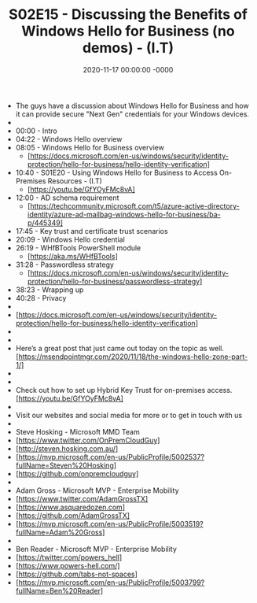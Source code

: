 ﻿---
layout: post
title: "S02E15 - Discussing the Benefits of Windows Hello for Business (no demos) - (I.T)"
date: 2020-11-17 00:00:00 -0000
categories:
---
 * The guys have a discussion about Windows Hello for Business and how it can provide secure "Next Gen" credentials for your Windows devices.
 * 
 * 00:00 - Intro
 * 04:22 - Windows Hello overview
 * 08:05 - Windows Hello for Business overview
   - [https://docs.microsoft.com/en-us/windows/security/identity-protection/hello-for-business/hello-identity-verification]
 * 10:40 - S01E20 - Using Windows Hello for Business to Access On-Premises Resources - (I.T)
   - [https://youtu.be/GfYOyFMc8vA]
 * 12:00 - AD schema requirement 
   - [https://techcommunity.microsoft.com/t5/azure-active-directory-identity/azure-ad-mailbag-windows-hello-for-business/ba-p/445349]
 * 17:45 - Key trust and certificate trust scenarios
 * 20:09 - Windows Hello credential
 * 26:19 - WHfBTools PowerShell module 
   - [https://aka.ms/WHfBTools]
 * 31:28 - Passwordless strategy
   - [https://docs.microsoft.com/en-us/windows/security/identity-protection/hello-for-business/passwordless-strategy]
 * 38:23 - Wrapping up
 * 40:28 - Privacy
 * 
 * [https://docs.microsoft.com/en-us/windows/security/identity-protection/hello-for-business/hello-identity-verification]
 * 
 * 
 * Here’s a great post that just came out today on the topic as well. [https://msendpointmgr.com/2020/11/18/the-windows-hello-zone-part-1/]
 * 
 * 
 * Check out how to set up Hybrid Key Trust for on-premises access.  [https://youtu.be/GfYOyFMc8vA]
 * 
 * Visit our websites and social media for more or to get in touch with us
 * 
 * Steve Hosking - Microsoft MMD Team
 * [https://www.twitter.com/OnPremCloudGuy]
 * [http://steven.hosking.com.au/]
 * [https://mvp.microsoft.com/en-us/PublicProfile/5002537?fullName=Steven%20Hosking]
 * [https://github.com/onpremcloudguy]
 * 
 * Adam Gross - Microsoft MVP - Enterprise Mobility
 * [https://www.twitter.com/AdamGrossTX]
 * [https://www.asquaredozen.com]
 * [https://github.com/AdamGrossTX]
 * [https://mvp.microsoft.com/en-us/PublicProfile/5003519?fullName=Adam%20Gross]
 * 
 * Ben Reader - Microsoft MVP - Enterprise Mobility
 * [https://twitter.com/powers_hell]
 * [https://www.powers-hell.com/]
 * [https://github.com/tabs-not-spaces]
 * [https://mvp.microsoft.com/en-us/PublicProfile/5003799?fullName=Ben%20Reader]

